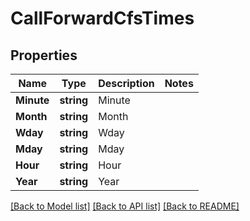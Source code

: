 # CallForwardCfsTimes

## Properties

Name | Type | Description | Notes
------------ | ------------- | ------------- | -------------
**Minute** | **string** | Minute | 
**Month** | **string** | Month | 
**Wday** | **string** | Wday | 
**Mday** | **string** | Mday | 
**Hour** | **string** | Hour | 
**Year** | **string** | Year | 

[[Back to Model list]](../README.md#documentation-for-models) [[Back to API list]](../README.md#documentation-for-api-endpoints) [[Back to README]](../README.md)


